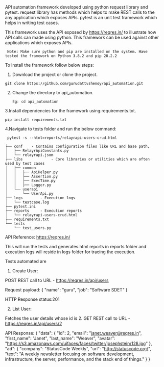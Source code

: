 
API automation framework developed using python request library and pytest.
request library has methods which helps to make REST calls to the any application which exposes APIs.
pytest is an unit test framework which helps in writing test cases.

This framework uses the API exposed by https://reqres.in/  to illustrate how API calls can made using python. This framework can be used against other applications which exposes APIs.

``` Note: Make sure python and pip are installed on the system. Have tested the framework on Python 3.8.2 and pip 20.2.2```  

To install the framework follow below steps:  
 
1. Download the project or clone the project.  

 ```git clone https://github.com/gurudattvshenoy/api_automation.git```
 
2. Change the directory to api_automation.  

   ```Eg: cd api_automation```
   
3.Install dependencies for the framework using requirements.txt.  

  ```pip install requirements.txt```
  
4.Navigate to tests folder and run the below command:  

 ``` pytest -s --html=reports/relayrapi-users-crud.html```  
 
```
├── conf    - Contains configuration files like URL and base path,
│   ├── RelayrApiConstants.py
│   └── relayrapi.json
├── libs             - Core libraries or utilities which are often used by test cases
│   ├── common       
│   │   ├── ApiHelper.py  
│   │   ├── Assertion.py
│   │   ├── ExecTime.py
│   │   ├── Logger.py
│   └── userapi
│       └── UserApi.py
├── logs        - Execution logs
│   └── testcase.log
├── pytest.ini
├── reports     - Execution reports   
│   └── relayrapi-users-crud.html
├── requirements.txt
└── tests
    └── test_users.py
```

API Reference: https://reqres.in/

This will run the tests and generates html reports in reports folder and execution logs will reside in logs folder for tracing the execution.

Tests automated are 
1. Create User:  

POST REST call to URL - https://reqres.in/api/users   

Request payload:
{
    "name": "guru",
    "job": "Software SDET"
}  

HTTP Response status:201  


2. List User:  

Fetches the user details whose id is 2.
GET REST call to URL - https://reqres.in/api/users/2  


API Response:
{
    "data": {
        "id": 2,
        "email": "janet.weaver@reqres.in",
        "first_name": "Janet",
        "last_name": "Weaver",
        "avatar": "https://s3.amazonaws.com/uifaces/faces/twitter/josephstein/128.jpg"
    },
    "ad": {
        "company": "StatusCode Weekly",
        "url": "http://statuscode.org/",
        "text": "A weekly newsletter focusing on software development, infrastructure, the server, performance, and the stack end of things."
    }
} 

